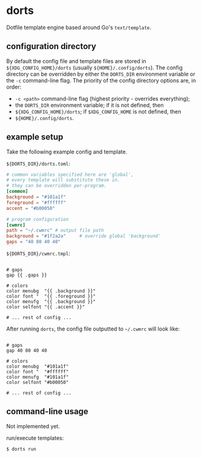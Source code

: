 # dorts

Dotfile template engine based around Go's `text/template`.

## configuration directory
By default the config file and template files are stored in `${XDG_CONFIG_HOME}/dorts` (usually `${HOME}/.config/dorts`). The config directory can be overridden by either the `DORTS_DIR` environment variable or the `-c` command-line flag. The priority of the config directory options are, in order:

* `-c <path>` command-line flag (highest priority - overrides everything);
* the `DORTS_DIR` environment variable; if it is not defined, then
* `${XDG_CONFIG_HOME}/dorts`; if `$XDG_CONFIG_HOME` is not defined, then
* `${HOME}/.config/dorts`.

## example setup

Take the following example config and template.

`${DORTS_DIR}/dorts.toml`:
```toml
# common variables specified here are 'global',
# every template will substitute these in.
# they can be overridden per-program.
[common]
background = "#101a1f"
foreground = "#ffffff"
accent = "#b00050"

# program configuration
[cwmrc]
path = "~/.cwmrc" # output file path
background = "#1f2a2a"     # override global 'background'
gaps = "40 80 40 40"
```

`${DORTS_DIR}/cwmrc.tmpl`:
```console

# gaps
gap {{ .gaps }}

# colors
color menubg  "{{ .background }}"
color font "  "{{ .foreground }}"
color menufg  "{{ .background }}"
color selfont "{{ .accent }}"

# ... rest of config ...
```

After running `dorts`, the config file outputted to `~/.cwmrc` will look like:
```console

# gaps
gap 40 80 40 40

# colors
color menubg  "#101a1f"
color font "  "#ffffff"
color menufg  "#101a1f"
color selfont "#b00050"

# ... rest of config ...
```

## command-line usage
Not implemented yet.

run/execute templates:
```console
$ dorts run
```

